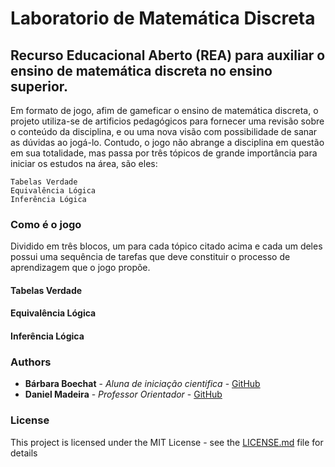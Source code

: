 # Laboratorio de Matemática Discreta 
## Recurso Educacional Aberto (REA) para auxiliar o ensino de matemática discreta no ensino superior. 

Em formato de jogo, afim de gameficar o ensino de matemática discreta, o projeto utiliza-se de artificios pedagógicos para fornecer uma revisão sobre o conteúdo da disciplina, e ou uma nova visão com possibilidade de sanar as dúvidas ao jogá-lo. Contudo, o jogo não abrange a disciplina em questão em sua totalidade, mas passa por três tópicos de grande importância para iniciar os estudos na área, são eles:

```
Tabelas Verdade
Equivalência Lógica
Inferência Lógica
```
### Como é o jogo
Dividido em três blocos, um para cada tópico citado acima e cada um deles possui uma sequência de tarefas que deve constituir o processo de aprendizagem que o jogo propõe.
#### Tabelas Verdade
#### Equivalência Lógica
#### Inferência Lógica 











### Authors

* **Bárbara Boechat** - *Aluna de iniciação cientifica* - [GitHub](https://github.com/Niehaus)
* **Daniel Madeira** - *Professor Orientador* - [GitHub](https://github.com/dmadeira)

### License

This project is licensed under the MIT License - see the [LICENSE.md](LICENSE.md) file for details
